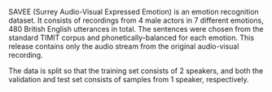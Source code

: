 SAVEE (Surrey Audio-Visual Expressed Emotion) is an emotion recognition dataset.
It consists of recordings from 4 male actors in 7 different emotions, 480
British English utterances in total. The sentences were chosen from the standard
TIMIT corpus and phonetically-balanced for each emotion. This release contains
only the audio stream from the original audio-visual recording.

The data is split so that the training set consists of 2 speakers, and both the
validation and test set consists of samples from 1 speaker, respectively.
